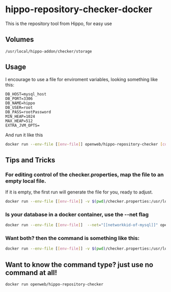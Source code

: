 # hippo-repository-checker-docker
This is the repository tool from Hippo, for easy use

## Volumes
    /usr/local/hippo-addon/checker/storage

## Usage
I encourage to use a file for enviroment variables, looking something like this:
```
DB_HOST=mysql_host
DB_PORT=3306
DB_NAME=hippo
DB_USER=root
DB_PASS=rootPassword
MIN_HEAP=1024
MAX_HEAP=512
EXTRA_JVM_OPTS=
```
And run it like this
```BASH
docker run --env-file [[env-file]] openweb/hippo-repository-checker [command]
```

## Tips and Tricks
### For editing control of the checker.properties, map the file to an empty local file.  
If it is empty, the first run will generate the file for you, ready to adjust.
```BASH
docker run --env-file [[env-file]] -v $(pwd)/checker.properties:/usr/local/hippo-addon/checker/checker.properties openweb/hippo-repository-checker [command]
``` 
### Is your database in a docker container, use the --net flag
``` BASH
docker run --env-file [[env-file]]  --net="[[networkkid-of-mysql]]" openweb/hippo-repository-checker [command]
```
### Want both? then the command is something like this:
```BASH
docker run --env-file [[env-file]] -v $(pwd)/checker.properties:/usr/local/hippo-addon/checker/checker.properties --net="[[networkkid-of-mysql]]" openweb/hippo-repository-checker [command]
``` 
## Want to know the command type? just use no command at all!
```BASH
docker run openweb/hippo-repository-checker
``` 
